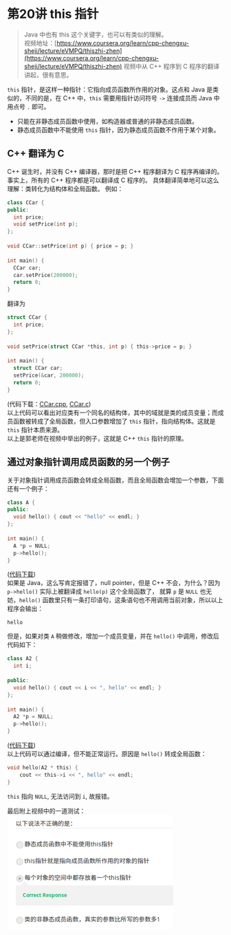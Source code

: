 # 第20讲 this 指针

> Java 中也有 this 这个关键字，也可以有类似的理解。  
> 视频地址：[https://www.coursera.org/learn/cpp-chengxu-sheji/lecture/eVMPQ/thiszhi-zhen](https://www.coursera.org/learn/cpp-chengxu-sheji/lecture/eVMPQ/thiszhi-zhen) 视频中从 C++ 程序到 C 程序的翻译讲起，很有意思。

`this` 指针，是这样一种指针：它指向成员函数所作用的对象。这点和 Java 是类似的，不同的是，在 C++ 中，`this` 需要用指针访问符号 `->` 连接成员而 Java 中用点号 `.` 即可。

* 只能在非静态成员函数中使用，如构造器或普通的非静态成员函数。
* 静态成员函数中不能使用 `this` 指针，因为静态成员函数不作用于某个对象。

## C++ 翻译为 C

C++ 诞生时，并没有 C++ 编译器，那时是把 C++ 程序翻译为 C 程序再编译的。事实上，所有的 C++ 程序都是可以翻译成 C 程序的。 具体翻译简单地可以这么理解：类转化为结构体和全局函数。 例如：

```cpp
class CCar {
public:
  int price;
  void setPrice(int p);
};

void CCar::setPrice(int p) { price = p; }

int main() {
  CCar car;
  car.setPrice(200000);
  return 0;
}
```

翻译为

```c
struct CCar {
  int price;
};

void setPrice(struct CCar *this, int p) { this->price = p; }

int main() {
  struct CCar car;
  setPrice(&car, 200000);
  return 0;
}
```

\(代码下载：[CCar.cpp](https://github.com/iridiumcao/cpp-note/tree/880e117845a17eb6c60956118ca4255ee37bb412/code/ch20/CCar.cpp), [CCar.c](https://github.com/iridiumcao/cpp-note/tree/880e117845a17eb6c60956118ca4255ee37bb412/code/ch20/CCar.c)\)  
以上代码可以看出对应类有一个同名的结构体，其中的域就是类的成员变量；而成员函数被转成了全局函数，但入口参数增加了 `this` 指针，指向结构体。这就是 `this` 指针本质来源。  
以上是郭老师在视频中举出的例子，这就是 C++ `this` 指针的原理。

## 通过对象指针调用成员函数的另一个例子

关于对象指针调用成员函数会转成全局函数，而且全局函数会增加一个参数，下面还有一个例子：

```cpp
class A {
public:
  void hello() { cout << "hello" << endl; }
};

int main() {
  A *p = NULL;
  p->hello();
}
```

\([代码下载](https://github.com/iridiumcao/cpp-note/tree/880e117845a17eb6c60956118ca4255ee37bb412/code/ch20/A.cpp)\)  
如果是 Java，这么写肯定报错了，null pointer，但是 C++ 不会，为什么？因为 `p->hello()` 实际上被翻译成 `hello(p)` 这个全局函数了， 就算 `p` 是 `NULL` 也无妨，`hello()` 函数里只有一条打印语句，这条语句也不用调用当前对象，所以以上程序会输出：

```text
hello
```

但是，如果对类 `A` 稍做修改，增加一个成员变量，并在 `hello()` 中调用，修改后代码如下：

```cpp
class A2 {
  int i;

public:
  void hello() { cout << i << ", hello" << endl; }
};

int main() {
  A2 *p = NULL;
  p->hello();
}
```

\([代码下载](https://github.com/iridiumcao/cpp-note/tree/880e117845a17eb6c60956118ca4255ee37bb412/code/ch20/A2.cpp)\)  
以上代码可以通过编译，但不能正常运行。原因是 `hello()` 转成全局函数：

```c
void hello(A2 * this) {
    cout << this->i << ", hello" << endl;
}
```

`this` 指向 `NULL`, 无法访问到 `i`, 故报错。

最后附上视频中的一道测试：  
![test in video](.gitbook/assets/ch20.this_pointer.png)

